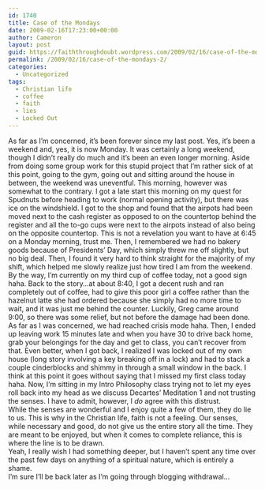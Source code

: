 ```yaml
---
id: 1740
title: Case of the Mondays
date: 2009-02-16T17:23:00+00:00
author: Cameron
layout: post
guid: https://faiththroughdoubt.wordpress.com/2009/02/16/case-of-the-mondays/
permalink: /2009/02/16/case-of-the-mondays-2/
categories:
  - Uncategorized
tags:
  - Christian life
  - coffee
  - faith
  - lies
  - Locked Out
---
```

As far as I’m concerned, it’s been forever since my last post. Yes, it’s been a weekend and, yes, it is now Monday. It was certainly a long weekend, though I didn’t really do much and it’s been an even longer morning. Aside from doing some group work for this stupid project that I’m rather sick of at this point, going to the gym, going out and sitting around the house in between, the weekend was uneventful. This morning, however was somewhat to the contrary. I got a late start this morning on my quest for Spudnuts before heading to work (normal opening activity), but there was ice on the windshield. I got to the shop and found that the airpots had been moved next to the cash register as opposed to on the countertop behind the register and all the to-go cups were next to the airpots instead of also being on the opposite countertop. This is not a revelation you want to have at 6:45 on a Monday morning, trust me. Then, I remembered we had no bakery goods because of Presidents’ Day, which simply threw me off slightly, but no big deal. Then, I found it very hard to think straight for the majority of my shift, which helped me slowly realize just how tired I am from the weekend. By the way, I’m currently on my third cup of coffee today, not a good sign haha. Back to the story…at about 8:40, I got a decent rush and ran completely out of coffee, had to give this poor girl a coffee rather than the hazelnut latte she had ordered because she simply had no more time to wait, and it was just me behind the counter. Luckily, Greg came around 9:00, so there was some relief, but not before the damage had been done. As far as I was concerned, we had reached crisis mode haha. Then, I ended up leaving work 15 minutes late and when you have 30 to drive back home, grab your belongings for the day and get to class, you can’t recover from that. Even better, when I got back, I realized I was locked out of my own house (long story involving a key breaking off in a lock) and had to stack a couple cinderblocks and shimmy in through a small window in the back. I think at this point it goes without saying that I missed my first class today haha. Now, I’m sitting in my Intro Philosophy class trying not to let my eyes roll back into my head as we discuss Decartes’ Meditation 1 and not trusting the senses. I have to admit, however, I _do_ agree with this distrust.  
While the senses are wonderful and I enjoy quite a few of them, they do lie to us. This is why in the Christian life, faith is not a feeling. Our senses, while necessary and good, do not give us the entire story all the time. They are meant to be enjoyed, but when it comes to complete reliance, this is where the line is to be drawn.  
Yeah, I really wish I had something deeper, but I haven’t spent any time over the past few days on anything of a spiritual nature, which is entirely a shame.  
I’m sure I’ll be back later as I’m going through blogging withdrawal…